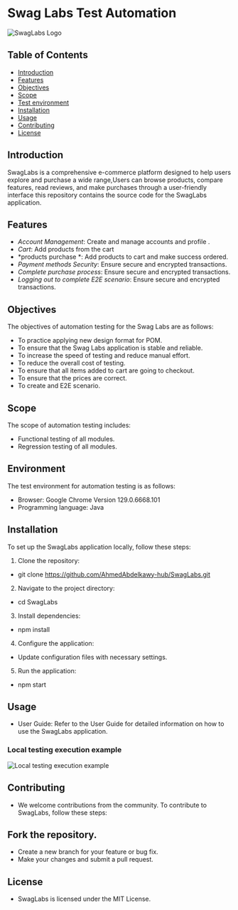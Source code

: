 # Swag Labs Test Automation

![SwagLabs Logo](https://www.saucedemo.com/v1/img/Login_Bot_graphic.png)

## Table of Contents

- [Introduction](#introduction)
- [Features](#features)
- [Objectives](#Objectives)
- [Scope](#Scope)
- [Test environment](#Environment)
- [Installation](#installation)
- [Usage](#usage)
- [Contributing](#contributing)
- [License](#license)

## Introduction

SwagLabs is a comprehensive e-commerce platform designed to help users explore and purchase a wide range,Users can browse products, 
compare features, read reviews, and make purchases through a user-friendly interface
this repository contains the source code for the SwagLabs application.

## Features

- *Account Management*: Create and manage accounts and profile .
- *Cart*: Add products from the cart
- *products purchase *: Add products to cart and make success ordered.
- *Payment methods Security*: Ensure secure and encrypted transactions.
- *Complete purchase process*: Ensure secure and encrypted transactions.
- *Logging out to complete E2E scenario*: Ensure secure and encrypted transactions.

## Objectives
The objectives of automation testing for the Swag Labs are as follows:
- To practice applying new design format for POM.
- To ensure that the Swag Labs application is stable and reliable.
- To increase the speed of testing and reduce manual effort. 
- To reduce the overall cost of testing. 
- To ensure that all items added to cart are going to checkout. 
- To ensure that the prices are correct.
- To create and E2E scenario.


## Scope
The scope of automation testing includes:
- Functional testing of all modules.
- Regression testing of all modules.

## Environment
The test environment for automation testing is as follows:
- Browser: Google Chrome Version 129.0.6668.101
- Programming language: Java

## Installation

To set up the SwagLabs application locally, follow these steps:

1. Clone the repository:
*   git clone https://github.com/AhmedAbdelkawy-hub/SwagLabs.git
2. Navigate to the project directory:
*   cd SwagLabs
3. Install dependencies:
*   npm install
4. Configure the application:
* Update configuration files with necessary settings.
5. Run the application:
*   npm start

## Usage
* User Guide: Refer to the User Guide for detailed information on how to use the SwagLabs application.

### Local testing execution example

![Local testing execution example](SwagLabs.gif)


## Contributing
* We welcome contributions from the community. To contribute to SwagLabs, follow these steps:

## Fork the repository.
* Create a new branch for your feature or bug fix.
* Make your changes and submit a pull request.

## License
* SwagLabs is licensed under the MIT   License.